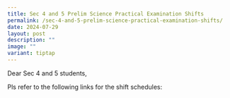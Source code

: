 ```yaml
---
title: Sec 4 and 5 Prelim Science Practical Examination Shifts
permalink: /sec-4-and-5-prelim-science-practical-examination-shifts/
date: 2024-07-29
layout: post
description: ""
image: ""
variant: tiptap
---
```

<p>Dear Sec 4 and 5 students,</p>
<p>Pls refer to the following links for the shift schedules:</p>
<p></p>
<p></p>